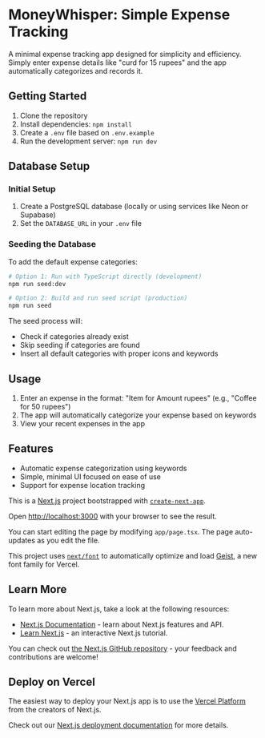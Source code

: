 # MoneyWhisper: Simple Expense Tracking

A minimal expense tracking app designed for simplicity and efficiency. Simply enter expense details like "curd for 15 rupees" and the app automatically categorizes and records it.

## Getting Started

1. Clone the repository
2. Install dependencies: `npm install`
3. Create a `.env` file based on `.env.example`
4. Run the development server: `npm run dev`

## Database Setup

### Initial Setup

1. Create a PostgreSQL database (locally or using services like Neon or Supabase)
2. Set the `DATABASE_URL` in your `.env` file

### Seeding the Database

To add the default expense categories:

```bash
# Option 1: Run with TypeScript directly (development)
npm run seed:dev

# Option 2: Build and run seed script (production)
npm run seed
```

The seed process will:
- Check if categories already exist
- Skip seeding if categories are found
- Insert all default categories with proper icons and keywords

## Usage

1. Enter an expense in the format: "Item for Amount rupees" (e.g., "Coffee for 50 rupees")
2. The app will automatically categorize your expense based on keywords
3. View your recent expenses in the app

## Features

- Automatic expense categorization using keywords
- Simple, minimal UI focused on ease of use
- Support for expense location tracking

This is a [Next.js](https://nextjs.org) project bootstrapped with [`create-next-app`](https://nextjs.org/docs/app/api-reference/cli/create-next-app).

Open [http://localhost:3000](http://localhost:3000) with your browser to see the result.

You can start editing the page by modifying `app/page.tsx`. The page auto-updates as you edit the file.

This project uses [`next/font`](https://nextjs.org/docs/app/building-your-application/optimizing/fonts) to automatically optimize and load [Geist](https://vercel.com/font), a new font family for Vercel.

## Learn More

To learn more about Next.js, take a look at the following resources:

- [Next.js Documentation](https://nextjs.org/docs) - learn about Next.js features and API.
- [Learn Next.js](https://nextjs.org/learn) - an interactive Next.js tutorial.

You can check out [the Next.js GitHub repository](https://github.com/vercel/next.js) - your feedback and contributions are welcome!

## Deploy on Vercel

The easiest way to deploy your Next.js app is to use the [Vercel Platform](https://vercel.com/new?utm_medium=default-template&filter=next.js&utm_source=create-next-app&utm_campaign=create-next-app-readme) from the creators of Next.js.

Check out our [Next.js deployment documentation](https://nextjs.org/docs/app/building-your-application/deploying) for more details.
